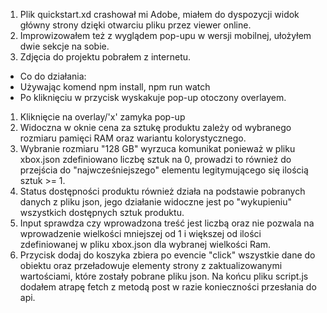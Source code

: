 1. Plik quickstart.xd crashował mi  Adobe, miałem do dyspozycji widok główny strony dzięki otwarciu pliku przez viewer online.
2. Improwizowałem też z wyglądem pop-upu w wersji mobilnej, ułożyłem dwie sekcje na sobie.
3. Zdjęcia do projektu pobrałem z internetu.
- Co do działania:
- Używając komend npm install,  npm run watch 
- Po kliknięciu w przycisk wyskakuje pop-up otoczony overlayem.
1. Kliknięcie na overlay/'x' zamyka pop-up
2. Widoczna w oknie cena za sztukę produktu zależy od wybranego rozmiaru pamięci RAM oraz wariantu kolorystycznego.
3. Wybranie rozmiaru "128 GB" wyrzuca komunikat ponieważ w pliku xbox.json zdefiniowano liczbę sztuk na 0, prowadzi to również do przejścia do "najwcześniejszego" elementu legitymującego się ilością sztuk >= 1.
4. Status dostępności produktu również działa na podstawie pobranych danych z pliku json, jego działanie widoczne jest po "wykupieniu" wszystkich dostępnych sztuk produktu.
5. Input sprawdza czy wprowadzona treść jest liczbą oraz nie pozwala na wprowadzenie wielkości mniejszej od 1 i większej od ilości zdefiniowanej w pliku xbox.json dla wybranej wielkości Ram.
6. Przycisk dodaj do koszyka zbiera po evencie "click" wszystkie dane do obiektu oraz przeładowuje elementy strony z zaktualizowanymi wartościami, które zostały pobrane pliku json. Na końcu pliku script.js dodałem atrapę fetch z metodą post w razie konieczności przesłania do api.